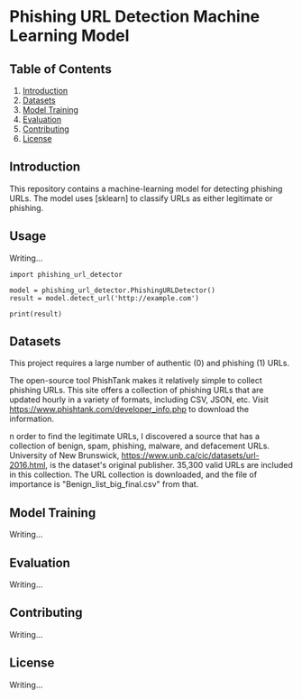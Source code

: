 # Phishing URL Detection Machine Learning Model

## Table of Contents
  1. [Introduction](#introduction)<br>
  2. [Datasets](#datasets)<br>
  3. [Model Training](#model-training)<br>
  4. [Evaluation](#evaluation)<br>
  5. [Contributing](#contributing)<br>
  6. [License](#license)

## <a name="introduction"></a> Introduction
This repository contains a machine-learning model for detecting phishing URLs. The model uses [sklearn] to classify URLs as either legitimate or phishing.

## <a name="usage"></a> Usage
Writing...

```python3
import phishing_url_detector

model = phishing_url_detector.PhishingURLDetector()
result = model.detect_url('http://example.com')

print(result)
```

## <a name="datasets"> Datasets
This project requires a large number of authentic (0) and phishing (1) URLs.

The open-source tool PhishTank makes it relatively simple to collect phishing URLs. This site offers a collection of phishing URLs that are updated hourly in a variety of formats, including CSV, JSON, etc. Visit https://www.phishtank.com/developer_info.php to download the information.

n order to find the legitimate URLs, I discovered a source that has a collection of benign, spam, phishing, malware, and defacement URLs. University of New Brunswick, https://www.unb.ca/cic/datasets/url-2016.html, is the dataset's original publisher. 35,300 valid URLs are included in this collection. The URL collection is downloaded, and the file of importance is "Benign_list_big_final.csv" from that.

## <a name="model-training"> Model Training
Writing...

## <a name="evaluation"> Evaluation
Writing...

## <a name="contributing"> Contributing
Writing...

## <a name="license"> License
Writing...

